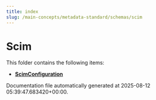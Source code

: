 ```yaml
---
title: index
slug: /main-concepts/metadata-standard/schemas/scim
---
```


# Scim

This folder contains the following items:

- [**ScimConfiguration**](/main-concepts/metadata-standard/schemas/scim/scimconfiguration)


Documentation file automatically generated at 2025-08-12 05:39:47.683420+00:00.
